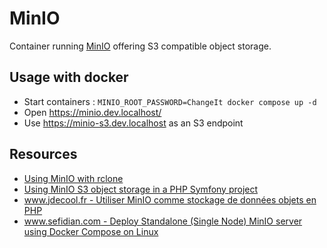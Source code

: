 # MinIO

Container running [MinIO](https://min.io/) offering S3 compatible object storage.

## Usage with docker

* Start containers : `MINIO_ROOT_PASSWORD=ChangeIt docker compose up -d`
* Open https://minio.dev.localhost/
* Use https://minio-s3.dev.localhost as an S3 endpoint

## Resources

* [Using MinIO with rclone](rclone.md)
* [Using MinIO S3 object storage in a PHP Symfony project](flysystem-bundle.md)
* [www.jdecool.fr - Utiliser MinIO comme stockage de données objets en PHP](https://www.jdecool.fr/blog/2020/07/07/utiliser-minio-comme-stockage-de-donnees-objets-en-php.html)
* [www.sefidian.com - Deploy Standalone (Single Node) MinIO server using Docker Compose on Linux](http://www.sefidian.com/2022/04/08/deploy-standalone-minio-using-docker-compose/)

